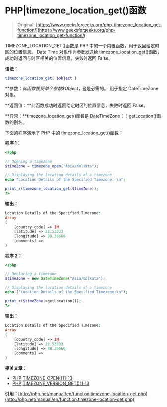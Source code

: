 # PHP|timezone_location_get()函数

> Original: [https://www.geeksforgeeks.org/php-timezone_location_get-function/](https://www.geeksforgeeks.org/php-timezone_location_get-function/)

TIMEZONE_LOCATION_GET()函数是 PHP 中的一个内置函数，用于返回给定时区的位置信息。 Date Time 对象作为参数发送给 timezone_location_get()函数，成功时返回与时区相关的位置信息，失败时返回 False。

**语法：**

```php
timezone_location_get( $object )
```

**参数：**此函数接受单个参数*$Object*，这是必需的。 用于指定 DateTimeZone 对象。

**返回值：**此函数成功时返回给定时区的位置信息，失败时返回 False。

**异常：**timezone_location_get()函数是 DateTimeZone：：getLocation()函数的别名。

下面的程序演示了 PHP 中的 timezone_location_get()函数：

**程序 1：**

```php
<?php

// Opening a timezone
$timeZone = timezone_open("Asia/Kolkata");

// Displaying the location details of a timezone
echo "Location Details of the Specified Timezone: \n";

print_r(timezone_location_get($timeZone));
?>
```

**输出：**

```php
Location Details of the Specified Timezone: 
Array
(
    [country_code] => IN
    [latitude] => 22.53333
    [longitude] => 88.36666
    [comments] => 
)

```

**程序 2：**

```php
<?php

// Declaring a timezone
$timeZone = new DateTimeZone("Asia/Kolkata");

// Displaying the location details of a timezone
echo ("Location Details of the Specified Timezone:\n");

print_r($timeZone->getLocation());
?>
```

**输出：**

```php
Location Details of the Specified Timezone:
Array
(
    [country_code] => IN
    [latitude] => 22.53333
    [longitude] => 88.36666
    [comments] => 
)

```

**相关文章：**

*   [PHP|TIMEZONE_OPEN()11-13](https://www.geeksforgeeks.org/php-timezone_open-function/)
*   [PHP|TIMEZONE_VERSION_GET()11-13](https://www.geeksforgeeks.org/php-timezone_version_get-function/)

**引用：**[http://php.net/manual/en/function.timezone-location-get.php](http://php.net/manual/en/function.timezone-location-get.php)